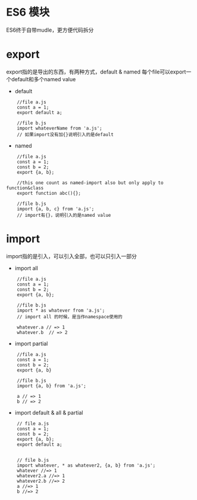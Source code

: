 # ES6 模块
ES6终于自带mudle，更方便代码拆分

# export
export指的是导出的东西，有两种方式，default & named
每个file可以export一个default和多个named value

- default
```	
	//file a.js
	const a = 1;
	export default a;

	//file b.js
	import whateverName from 'a.js';	
	// 如果import没有加{}说明引入的是default

```
- named
```
	//file a.js
	const a = 1;
	const b = 2;
	export {a, b};

	//this one count as named-import also but only apply to function&class
	export function abc(){};

	//file b.js
	import {a, b, c} from 'a.js';
	// import有{}，说明引入的是named value

```

# import 
import指的是引入，可以引入全部，也可以只引入一部分

- import all
```
	//file a.js
	const a = 1;
	const b = 2;
	export {a, b};

	//file b.js
	import * as whatever from 'a.js';
	// import all 的时候，是当作namespace使用的

	whatever.a // => 1
	whatever.b  // => 2

```

- import partial
```
	//file a.js
	const a = 1;
	const b = 2;
	export {a, b}

	//file b.js
	import {a, b} from 'a.js';

	a // => 1
	b // => 2

```

- import default & all & partial
```
	// file a.js
	const a = 1;
	const b = 2;
	export {a, b};
	export default a;


	// file b.js
	import whatever, * as whatever2, {a, b} from 'a.js';
	whatever //=> 1
	whatever2.a //=> 1
	whatever2.b //=> 2
	a //=> 1
	b //=> 2
```